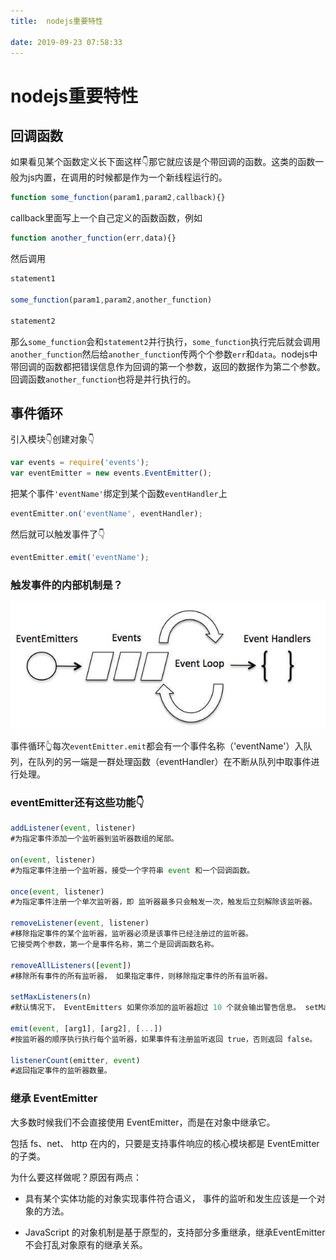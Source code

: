 ```yaml
---
title:  nodejs重要特性

date: 2019-09-23 07:58:33
---
```

# nodejs重要特性

## 回调函数

如果看见某个函数定义长下面这样👇那它就应该是个带回调的函数。这类的函数一般为js内置，在调用的时候都是作为一个新线程运行的。

```javascript
function some_function(param1,param2,callback){}
```

callback里面写上一个自己定义的函数函数，例如

```javascript
function another_function(err,data){}
```

然后调用

```javascript
statement1

some_function(param1,param2,another_function)

statement2
```

那么`some_function`会和`statement2`并行执行，`some_function`执行完后就会调用`another_function`然后给`another_function`传两个个参数`err`和`data`。nodejs中带回调的函数都把错误信息作为回调的第一个参数，返回的数据作为第二个参数。回调函数`another_function`也将是并行执行的。

## 事件循环

引入模块👇创建对象👇

```javascript
var events = require('events');
var eventEmitter = new events.EventEmitter();
```

把某个事件`'eventName'`绑定到某个函数`eventHandler`上

```javascript
eventEmitter.on('eventName', eventHandler);
```

然后就可以触发事件了👇

```javascript
eventEmitter.emit('eventName');
```

### 触发事件的内部机制是？

![事件循环](i/nodejs_1.jpg)

事件循环👆每次`eventEmitter.emit`都会有一个事件名称（'eventName'）入队列，在队列的另一端是一群处理函数（eventHandler）在不断从队列中取事件进行处理。

### eventEmitter还有这些功能👇

```javascript
addListener(event, listener)
#为指定事件添加一个监听器到监听器数组的尾部。

on(event, listener)
#为指定事件注册一个监听器，接受一个字符串 event 和一个回调函数。 

once(event, listener)
#为指定事件注册一个单次监听器，即 监听器最多只会触发一次，触发后立刻解除该监听器。

removeListener(event, listener)
#移除指定事件的某个监听器，监听器必须是该事件已经注册过的监听器。
它接受两个参数，第一个是事件名称，第二个是回调函数名称。

removeAllListeners([event])
#移除所有事件的所有监听器， 如果指定事件，则移除指定事件的所有监听器。

setMaxListeners(n)
#默认情况下， EventEmitters 如果你添加的监听器超过 10 个就会输出警告信息。 setMaxListeners 函数用于提高监听器的默认限制的数量。

emit(event, [arg1], [arg2], [...])
#按监听器的顺序执行执行每个监听器，如果事件有注册监听返回 true，否则返回 false。

listenerCount(emitter, event)
#返回指定事件的监听器数量。
```

### 继承 EventEmitter

大多数时候我们不会直接使用 EventEmitter，而是在对象中继承它。

包括 fs、net、 http 在内的，只要是支持事件响应的核心模块都是 EventEmitter 的子类。

为什么要这样做呢？原因有两点：

* 具有某个实体功能的对象实现事件符合语义， 事件的监听和发生应该是一个对象的方法。

* JavaScript 的对象机制是基于原型的，支持部分多重继承，继承EventEmitter 不会打乱对象原有的继承关系。